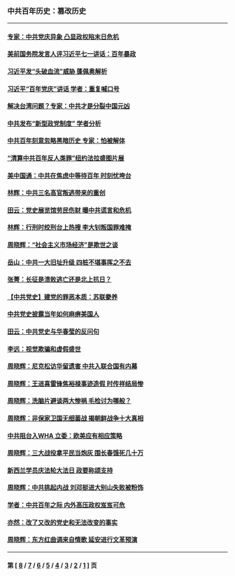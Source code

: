 ### 中共百年历史：篡改历史
---
#### [专家：中共党庆异象 凸显政权陷末日危机](../../pages/nf1176115/n13067084.md?07140430) 
#### [美前国务院发言人评习近平七一讲话：百年暴政](../../pages/nf1176115/n13066986.md?07140430) 
#### [习近平发“头破血流”威胁 蓬佩奥解析](../../pages/nf1176115/n13063604.md?07140430) 
#### [习近平“百年党庆”讲话 学者：重复喊口号](../../pages/nf1176115/n13061411.md?07140430) 
#### [解决台湾问题？专家：中共才是分裂中国元凶](../../pages/nf1176115/n13060811.md?07140430) 
#### [中共发布“新型政党制度” 学者分析](../../pages/nf1176115/n13056354.md?07140430) 
#### [中共百年刻意忽略黑暗历史 专家：怕被解体](../../pages/nf1176115/n13056056.md?07140430) 
#### [“清算中共百年反人类罪”纽约法拉盛图片展](../../pages/nf1176115/n13052220.md?07140430) 
#### [美中国通：中共在焦虑中等待百年 时刻忧垮台](../../pages/nf1176115/n13048820.md?07140430) 
#### [林辉：中共三名高官叛逃带来的重创](../../pages/nf1176115/n13035206.md?07140430) 
#### [田云：党史展览馆劳民伤财 曝中共谎言和危机](../../pages/nf1176115/n13033900.md?07140430) 
#### [林辉：行刑时绞刑台上热搜 李大钊叛国罪难掩](../../pages/nf1176115/n13031965.md?07140430) 
#### [周晓辉：“社会主义市场经济”是欺世之谈](../../pages/nf1176115/n13024090.md?07140430) 
#### [岳山：中共一大旧址升级 四桩不堪事挥之不去](../../pages/nf1176115/n13021697.md?07140430) 
#### [张菁：长征是溃败逃亡还是北上抗日？](../../pages/nf1176115/n13020585.md?07140430) 
#### [【中共党史】建党的罪恶本质：苏联豢养](../../pages/nf1176115/n13011888.md?07140430) 
#### [中共党史披露当年如何麻痹美国人](../../pages/nf1176115/n12966400.md?07140430) 
#### [田云：中共党史与华春莹的反问句](../../pages/nf1176115/n12765178.md?07140430) 
#### [李远：视觉欺骗和虚假盛世](../../pages/nf1176115/n12993376.md?07140430) 
#### [周晓辉：尼克松访华留遗害 中共入联合国有内幕](../../pages/nf1176115/n12991422.md?07140430) 
#### [周晓辉：王进喜雷锋焦裕禄事迹造假 时传祥结局惨](../../pages/nf1176115/n12985497.md?07140430) 
#### [周晓辉：洗脑片避谈两大惨祸 毛检讨为哪般？](../../pages/nf1176115/n12971285.md?07140430) 
#### [周晓辉：非保家卫国无细菌战 揭朝鲜战争十大真相](../../pages/nf1176115/n12954161.md?07140430) 
#### [中共阻台入WHA 立委：欧美应有相应策略](../../pages/nf1176115/n12939343.md?07140430) 
#### [周晓辉：三大战役拿平民当炮灰 围长春饿死几十万](../../pages/nf1176115/n12934921.md?07140430) 
#### [新西兰学员庆法轮大法日 政要称颂支持](../../pages/nf1176115/n12932715.md?07140430) 
#### [周晓辉：中共挑起内战 刘邓挺进大别山失败被粉饰](../../pages/nf1176115/n12929004.md?07140430) 
#### [学者：中共百年之际 内外高压政权岌岌可危](../../pages/nf1176115/n12925426.md?07140430) 
#### [亦然：改了又改的党史和无法改变的事实](../../pages/nf1176115/n12919443.md?07140430) 
#### [周晓辉：东方红曲调来自情歌 延安进行文革预演](../../pages/nf1176115/n12914429.md?07140430) 

---
#### 第 [ [8](./8.md?07140430) / [7](./7.md?07140430) / [6](./6.md?07140430) / [5](./5.md?07140430) / [4](./4.md?07140430) / [3](./3.md?07140430) / [2](./2.md?07140430) / [1](./1.md?07140430) ] 页
